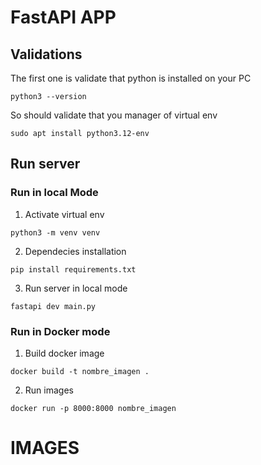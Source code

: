 # FastAPI APP


## Validations
The first one is validate that python is installed on your PC

```
python3 --version
```

So should validate that you manager of virtual env

```
sudo apt install python3.12-env
```

## Run server

### Run in local Mode

1. Activate virtual env
```
python3 -m venv venv
```

2. Dependecies installation
```
pip install requirements.txt
```


3. Run server in local mode
```
fastapi dev main.py
```

### Run in Docker mode

1. Build docker image
```
docker build -t nombre_imagen . 
```

2. Run images
```
docker run -p 8000:8000 nombre_imagen 
```

# IMAGES